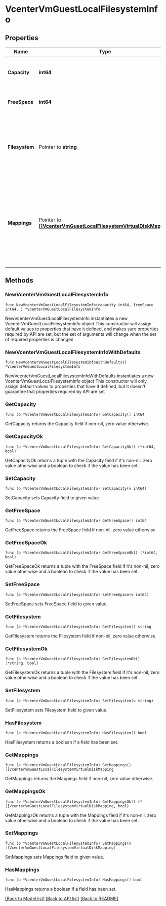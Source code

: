 # VcenterVmGuestLocalFilesystemInfo

## Properties

Name | Type | Description | Notes
------------ | ------------- | ------------- | -------------
**Capacity** | **int64** | Total capacity of the file system, in bytes. | 
**FreeSpace** | **int64** | Free space on the file system, in bytes. | 
**Filesystem** | Pointer to **string** | Filesystem type, if known. For example, ext3 or NTFS. set if VMware Tools reports a value. | [optional] 
**Mappings** | Pointer to [**[]VcenterVmGuestLocalFilesystemVirtualDiskMapping**](VcenterVmGuestLocalFilesystemVirtualDiskMapping.md) | VirtualDisks backing the guest partition, if known. This field is optional because it was added in a newer version than its parent node. | [optional] 

## Methods

### NewVcenterVmGuestLocalFilesystemInfo

`func NewVcenterVmGuestLocalFilesystemInfo(capacity int64, freeSpace int64, ) *VcenterVmGuestLocalFilesystemInfo`

NewVcenterVmGuestLocalFilesystemInfo instantiates a new VcenterVmGuestLocalFilesystemInfo object
This constructor will assign default values to properties that have it defined,
and makes sure properties required by API are set, but the set of arguments
will change when the set of required properties is changed

### NewVcenterVmGuestLocalFilesystemInfoWithDefaults

`func NewVcenterVmGuestLocalFilesystemInfoWithDefaults() *VcenterVmGuestLocalFilesystemInfo`

NewVcenterVmGuestLocalFilesystemInfoWithDefaults instantiates a new VcenterVmGuestLocalFilesystemInfo object
This constructor will only assign default values to properties that have it defined,
but it doesn't guarantee that properties required by API are set

### GetCapacity

`func (o *VcenterVmGuestLocalFilesystemInfo) GetCapacity() int64`

GetCapacity returns the Capacity field if non-nil, zero value otherwise.

### GetCapacityOk

`func (o *VcenterVmGuestLocalFilesystemInfo) GetCapacityOk() (*int64, bool)`

GetCapacityOk returns a tuple with the Capacity field if it's non-nil, zero value otherwise
and a boolean to check if the value has been set.

### SetCapacity

`func (o *VcenterVmGuestLocalFilesystemInfo) SetCapacity(v int64)`

SetCapacity sets Capacity field to given value.


### GetFreeSpace

`func (o *VcenterVmGuestLocalFilesystemInfo) GetFreeSpace() int64`

GetFreeSpace returns the FreeSpace field if non-nil, zero value otherwise.

### GetFreeSpaceOk

`func (o *VcenterVmGuestLocalFilesystemInfo) GetFreeSpaceOk() (*int64, bool)`

GetFreeSpaceOk returns a tuple with the FreeSpace field if it's non-nil, zero value otherwise
and a boolean to check if the value has been set.

### SetFreeSpace

`func (o *VcenterVmGuestLocalFilesystemInfo) SetFreeSpace(v int64)`

SetFreeSpace sets FreeSpace field to given value.


### GetFilesystem

`func (o *VcenterVmGuestLocalFilesystemInfo) GetFilesystem() string`

GetFilesystem returns the Filesystem field if non-nil, zero value otherwise.

### GetFilesystemOk

`func (o *VcenterVmGuestLocalFilesystemInfo) GetFilesystemOk() (*string, bool)`

GetFilesystemOk returns a tuple with the Filesystem field if it's non-nil, zero value otherwise
and a boolean to check if the value has been set.

### SetFilesystem

`func (o *VcenterVmGuestLocalFilesystemInfo) SetFilesystem(v string)`

SetFilesystem sets Filesystem field to given value.

### HasFilesystem

`func (o *VcenterVmGuestLocalFilesystemInfo) HasFilesystem() bool`

HasFilesystem returns a boolean if a field has been set.

### GetMappings

`func (o *VcenterVmGuestLocalFilesystemInfo) GetMappings() []VcenterVmGuestLocalFilesystemVirtualDiskMapping`

GetMappings returns the Mappings field if non-nil, zero value otherwise.

### GetMappingsOk

`func (o *VcenterVmGuestLocalFilesystemInfo) GetMappingsOk() (*[]VcenterVmGuestLocalFilesystemVirtualDiskMapping, bool)`

GetMappingsOk returns a tuple with the Mappings field if it's non-nil, zero value otherwise
and a boolean to check if the value has been set.

### SetMappings

`func (o *VcenterVmGuestLocalFilesystemInfo) SetMappings(v []VcenterVmGuestLocalFilesystemVirtualDiskMapping)`

SetMappings sets Mappings field to given value.

### HasMappings

`func (o *VcenterVmGuestLocalFilesystemInfo) HasMappings() bool`

HasMappings returns a boolean if a field has been set.


[[Back to Model list]](../README.md#documentation-for-models) [[Back to API list]](../README.md#documentation-for-api-endpoints) [[Back to README]](../README.md)


